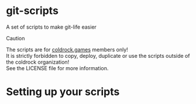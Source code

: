 # git-scripts
A set of scripts to make git-life easier

> [!CAUTION]
> The scripts are for [coldrock.games](https://www.coldrock.games) members only!\
> It is strictly forbidden to copy, deploy, duplicate or use the scripts outside of the coldrock organization!\
> See the LICENSE file for more information.

# Setting up your scripts
